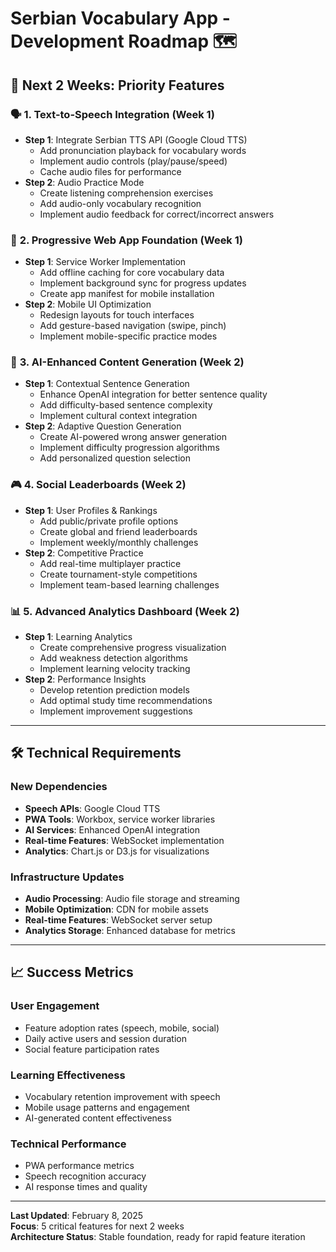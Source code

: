 # Serbian Vocabulary App - Development Roadmap 🗺️

## 🎯 Next 2 Weeks: Priority Features

### 🗣️ **1. Text-to-Speech Integration (Week 1)**

- **Step 1**: Integrate Serbian TTS API (Google Cloud TTS)
  - Add pronunciation playback for vocabulary words
  - Implement audio controls (play/pause/speed)
  - Cache audio files for performance
- **Step 2**: Audio Practice Mode
  - Create listening comprehension exercises
  - Add audio-only vocabulary recognition
  - Implement audio feedback for correct/incorrect answers

### 📱 **2. Progressive Web App Foundation (Week 1)**

- **Step 1**: Service Worker Implementation
  - Add offline caching for core vocabulary data
  - Implement background sync for progress updates
  - Create app manifest for mobile installation
- **Step 2**: Mobile UI Optimization
  - Redesign layouts for touch interfaces
  - Add gesture-based navigation (swipe, pinch)
  - Implement mobile-specific practice modes

### 🧠 **3. AI-Enhanced Content Generation (Week 2)**

- **Step 1**: Contextual Sentence Generation
  - Enhance OpenAI integration for better sentence quality
  - Add difficulty-based sentence complexity
  - Implement cultural context integration
- **Step 2**: Adaptive Question Generation
  - Create AI-powered wrong answer generation
  - Implement difficulty progression algorithms
  - Add personalized question selection

### 🎮 **4. Social Leaderboards (Week 2)**

- **Step 1**: User Profiles & Rankings
  - Add public/private profile options
  - Create global and friend leaderboards
  - Implement weekly/monthly challenges
- **Step 2**: Competitive Practice
  - Add real-time multiplayer practice
  - Create tournament-style competitions
  - Implement team-based learning challenges

### 📊 **5. Advanced Analytics Dashboard (Week 2)**

- **Step 1**: Learning Analytics
  - Create comprehensive progress visualization
  - Add weakness detection algorithms
  - Implement learning velocity tracking
- **Step 2**: Performance Insights
  - Develop retention prediction models
  - Add optimal study time recommendations
  - Implement improvement suggestions

---

## 🛠️ **Technical Requirements**

### **New Dependencies**

- **Speech APIs**: Google Cloud TTS
- **PWA Tools**: Workbox, service worker libraries
- **AI Services**: Enhanced OpenAI integration
- **Real-time Features**: WebSocket implementation
- **Analytics**: Chart.js or D3.js for visualizations

### **Infrastructure Updates**

- **Audio Processing**: Audio file storage and streaming
- **Mobile Optimization**: CDN for mobile assets
- **Real-time Features**: WebSocket server setup
- **Analytics Storage**: Enhanced database for metrics

---

## 📈 **Success Metrics**

### **User Engagement**

- Feature adoption rates (speech, mobile, social)
- Daily active users and session duration
- Social feature participation rates

### **Learning Effectiveness**

- Vocabulary retention improvement with speech
- Mobile usage patterns and engagement
- AI-generated content effectiveness

### **Technical Performance**

- PWA performance metrics
- Speech recognition accuracy
- AI response times and quality

---

**Last Updated**: February 8, 2025  
**Focus**: 5 critical features for next 2 weeks  
**Architecture Status**: Stable foundation, ready for rapid feature iteration
